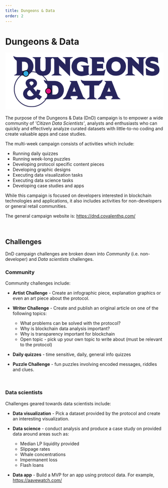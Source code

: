 ```yaml
---
title: Dungeons & Data
order: 2
---
```


# Dungeons & Data

![Dungeons & Data Logo](../../images/dnd_logo.png)

The purpose of the Dungeons & Data (DnD) campaign is to empower a wide community of *'Citizen Data Scientists'*, analysts and enthusiasts who can quickly and effectively analyze curated datasets with little-to-no coding and create valuable apps and case studies.

The multi-week campaign consists of activities which include:
- Running daily quizzes
- Running week-long puzzles
- Developing protocol specific content pieces
- Developing graphic designs
- Executing data visualization tasks
- Executing data science tasks
- Developing case studies and apps

While this campaign is focused on developers interested in blockchain technologies and applications, it also includes activities for non-developers or general retail communities.

The general campaign website is: https://dnd.covalenthq.com/

&nbsp;
## Challenges
DnD campaign challenges are broken down into *Community* (i.e. non-developer) and *Data scientists* challenges. 
&nbsp;
### Community
Community challenges include:

* **Artist Challenge** - Create an infographic piece, explanation graphics or even an art piece about the protocol. 


* **Writer Challenge** - Create and publish an original article on one of the following topics: 
  - What problems can be solved with the protocol? 
  - Why is blockchain data analysis important?
  - Why is transparency important for blockchain
  - Open topic - pick up your own topic to write about (must be relevant to the protocol)

* **Daily quizzes** - time sensitive, daily, general info quizzes

* **Puzzle Challenge** - fun puzzles involving encoded messages, riddles and clues. 

&nbsp;
### Data scientists
Challenges geared towards data scientists include:
* **Data visualization** - Pick a dataset provided by the protocol and create an interesting visualization.

* **Data science** - conduct analysis and produce a case study on provided data around areas such as:
  - Median LP liquidity provided
  - Slippage rates
  - Whale concentrations
  - Impermanent loss
  - Flash loans


* **Data app** - Build a MVP for an app using protocol data. For example, https://aavewatch.com/


